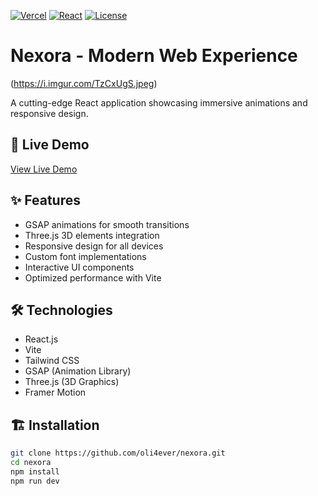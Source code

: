 [![Vercel](https://img.shields.io/badge/Deployed_on-Vercel-black?logo=vercel)](https://nexora-murex.vercel.app)
[![React](https://img.shields.io/badge/React-18.2-blue?logo=react)](https://reactjs.org)
[![License](https://img.shields.io/badge/License-MIT-green)](https://opensource.org/licenses/MIT)

# Nexora - Modern Web Experience

(https://i.imgur.com/TzCxUgS.jpeg)

A cutting-edge React application showcasing immersive animations and responsive design.

## 🚀 Live Demo

[View Live Demo](https://nexora-psi.vercel.app/)

## ✨ Features

- GSAP animations for smooth transitions
- Three.js 3D elements integration
- Responsive design for all devices
- Custom font implementations
- Interactive UI components
- Optimized performance with Vite

## 🛠 Technologies

- React.js
- Vite
- Tailwind CSS
- GSAP (Animation Library)
- Three.js (3D Graphics)
- Framer Motion

## 🏗 Installation

```bash
git clone https://github.com/oli4ever/nexora.git
cd nexora
npm install
npm run dev
```

```

```
